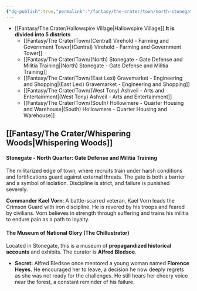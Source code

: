 ```yaml
---
{"dg-publish":true,"permalink":"/fantasy/the-crater/town/north-stonegate-gate-defense-and-militia-training/"}
---
```


- [[Fantasy/The Crater/Hallowspire Village\|Hallowspire Village]]
**It is divided into 5 districts**
    - [[Fantasy/The Crater/Town/(Central) Virehold - Farming and Government Tower\|(Central) Virehold - Farming and Government Tower]] 
    - [[Fantasy/The Crater/Town/(North) Stonegate - Gate Defense and Militia Training\|(North) Stonegate - Gate Defense and Militia Training]]
    - [[Fantasy/The Crater/Town/(East Lexi) Gravemarket - Engineering and Shopping\|(East Lexi) Gravemarket - Engineering and Shopping]]
    - [[Fantasy/The Crater/Town/(West Tony) Ashveil - Arts and Entertainment\|(West Tony) Ashveil - Arts and Entertainment]] 
    - [[Fantasy/The Crater/Town/(South) Hollowmere - Quarter Housing and Warehouse\|(South) Hollowmere - Quarter Housing and Warehouse]]

## [[Fantasy/The Crater/Whispering Woods\|Whispering Woods]]
#### Stonegate - North Quarter: Gate Defense and Militia Training
The militarized edge of town, where recruits train under harsh conditions and fortifications guard against external threats. The gate is both a barrier and a symbol of isolation. Discipline is strict, and failure is punished severely.

**Commander Kael Vorn**: A battle-scarred veteran, Kael Vorn leads the Crimson Guard with iron discipline. He is revered by his troops and feared by civilians. Vorn believes in strength through suffering and trains his militia to endure pain as a path to loyalty.


#### **The Museum of National Glory (The Chillustrator)**
Located in Stonegate, this is a museum of **propagandized historical accounts** and exhibits. The curator is **Alfred Bledsoe**.

- **Secret:** Alfred Bledsoe once mentored a young woman named **Florence Heyes**. He encouraged her to leave, a decision he now deeply regrets as she was not ready for the challenges. He still hears her cheery voice near the forest, a constant reminder of his failure.